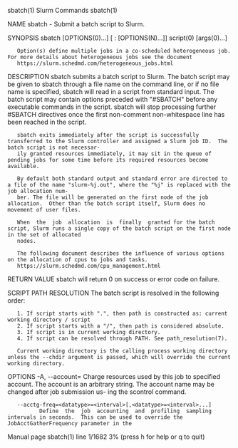 sbatch(1)                                                                  Slurm Commands                                                                  sbatch(1)

NAME
       sbatch - Submit a batch script to Slurm.

SYNOPSIS
       sbatch [OPTIONS(0)...] [ : [OPTIONS(N)...]] script(0) [args(0)...]

       Option(s) define multiple jobs in a co-scheduled heterogeneous job.  For more details about heterogeneous jobs see the document
       https://slurm.schedmd.com/heterogeneous_jobs.html

DESCRIPTION
       sbatch  submits  a  batch script to Slurm.  The batch script may be given to sbatch through a file name on the command line, or if no file name is specified,
       sbatch will read in a script from standard input. The batch script may contain options preceded with "#SBATCH" before any executable commands in the  script.
       sbatch will stop processing further #SBATCH directives once the first non-comment non-whitespace line has been reached in the script.

       sbatch exits immediately after the script is successfully transferred to the Slurm controller and assigned a Slurm job ID.  The batch script is not necessar-
       ily granted resources immediately, it may sit in the queue of pending jobs for some time before its required resources become available.

       By default both standard output and standard error are directed to a file of the name "slurm-%j.out", where the "%j" is replaced with the job allocation num-
       ber. The file will be generated on the first node of the job allocation.  Other than the batch script itself, Slurm does no movement of user files.

       When  the  job  allocation  is  finally  granted for the batch script, Slurm runs a single copy of the batch script on the first node in the set of allocated
       nodes.

       The following document describes the influence of various options on the allocation of cpus to jobs and tasks.
       https://slurm.schedmd.com/cpu_management.html

RETURN VALUE
       sbatch will return 0 on success or error code on failure.

SCRIPT PATH RESOLUTION
       The batch script is resolved in the following order:

       1. If script starts with ".", then path is constructed as: current working directory / script
       2. If script starts with a "/", then path is considered absolute.
       3. If script is in current working directory.
       4. If script can be resolved through PATH. See path_resolution(7).

       Current working directory is the calling process working directory unless the --chdir argument is passed, which will override the current working directory.

OPTIONS
       -A, --account=<account>
              Charge resources used by this job to specified account.  The account is an arbitrary string. The account name may be changed after job submission  us-
              ing the scontrol command.

       --acctg-freq=<datatype>=<interval>[,<datatype>=<interval>...]
              Define  the  job  accounting  and  profiling  sampling intervals in seconds.  This can be used to override the JobAcctGatherFrequency parameter in the
 Manual page sbatch(1) line 1/1682 3% (press h for help or q to quit)
